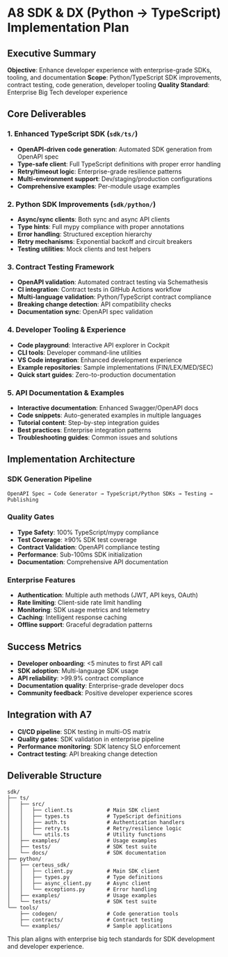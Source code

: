# A8 SDK & DX (Python → TypeScript) Implementation Plan

## Executive Summary
**Objective**: Enhance developer experience with enterprise-grade SDKs, tooling, and documentation
**Scope**: Python/TypeScript SDK improvements, contract testing, code generation, developer tooling
**Quality Standard**: Enterprise Big Tech developer experience

## Core Deliverables

### 1. Enhanced TypeScript SDK (`sdk/ts/`)
- **OpenAPI-driven code generation**: Automated SDK generation from OpenAPI spec
- **Type-safe client**: Full TypeScript definitions with proper error handling
- **Retry/timeout logic**: Enterprise-grade resilience patterns
- **Multi-environment support**: Dev/staging/production configurations
- **Comprehensive examples**: Per-module usage examples

### 2. Python SDK Improvements (`sdk/python/`)
- **Async/sync clients**: Both sync and async API clients
- **Type hints**: Full mypy compliance with proper annotations
- **Error handling**: Structured exception hierarchy
- **Retry mechanisms**: Exponential backoff and circuit breakers
- **Testing utilities**: Mock clients and test helpers

### 3. Contract Testing Framework
- **OpenAPI validation**: Automated contract testing via Schemathesis
- **CI integration**: Contract tests in GitHub Actions workflow
- **Multi-language validation**: Python/TypeScript contract compliance
- **Breaking change detection**: API compatibility checks
- **Documentation sync**: OpenAPI spec validation

### 4. Developer Tooling & Experience
- **Code playground**: Interactive API explorer in Cockpit
- **CLI tools**: Developer command-line utilities
- **VS Code integration**: Enhanced development experience
- **Example repositories**: Sample implementations (FIN/LEX/MED/SEC)
- **Quick start guides**: Zero-to-production documentation

### 5. API Documentation & Examples
- **Interactive documentation**: Enhanced Swagger/OpenAPI docs
- **Code snippets**: Auto-generated examples in multiple languages
- **Tutorial content**: Step-by-step integration guides
- **Best practices**: Enterprise integration patterns
- **Troubleshooting guides**: Common issues and solutions

## Implementation Architecture

### SDK Generation Pipeline
```
OpenAPI Spec → Code Generator → TypeScript/Python SDKs → Testing → Publishing
```

### Quality Gates
- **Type Safety**: 100% TypeScript/mypy compliance
- **Test Coverage**: ≥90% SDK test coverage
- **Contract Validation**: OpenAPI compliance testing
- **Performance**: Sub-100ms SDK initialization
- **Documentation**: Comprehensive API documentation

### Enterprise Features
- **Authentication**: Multiple auth methods (JWT, API keys, OAuth)
- **Rate limiting**: Client-side rate limit handling
- **Monitoring**: SDK usage metrics and telemetry
- **Caching**: Intelligent response caching
- **Offline support**: Graceful degradation patterns

## Success Metrics
- **Developer onboarding**: <5 minutes to first API call
- **SDK adoption**: Multi-language SDK usage
- **API reliability**: >99.9% contract compliance
- **Documentation quality**: Enterprise-grade developer docs
- **Community feedback**: Positive developer experience scores

## Integration with A7
- **CI/CD pipeline**: SDK testing in multi-OS matrix
- **Quality gates**: SDK validation in enterprise pipeline  
- **Performance monitoring**: SDK latency SLO enforcement
- **Contract testing**: API breaking change detection

## Deliverable Structure
```
sdk/
├── ts/
│   ├── src/
│   │   ├── client.ts           # Main SDK client
│   │   ├── types.ts            # TypeScript definitions  
│   │   ├── auth.ts             # Authentication handlers
│   │   ├── retry.ts            # Retry/resilience logic
│   │   └── utils.ts            # Utility functions
│   ├── examples/               # Usage examples
│   ├── tests/                  # SDK test suite
│   └── docs/                   # SDK documentation
├── python/
│   ├── certeus_sdk/
│   │   ├── client.py           # Main SDK client
│   │   ├── types.py            # Type definitions
│   │   ├── async_client.py     # Async client
│   │   └── exceptions.py       # Error handling
│   ├── examples/               # Usage examples
│   └── tests/                  # SDK test suite
└── tools/
    ├── codegen/                # Code generation tools
    ├── contracts/              # Contract testing
    └── examples/               # Sample applications
```

This plan aligns with enterprise big tech standards for SDK development and developer experience.